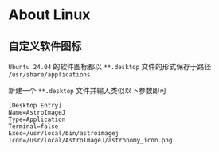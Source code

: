 # About Linux

## 自定义软件图标

`Ubuntu 24.04` 的软件图标都以 `**.desktop` 文件的形式保存于路径 `/usr/share/applications`

新建一个 `**.desktop` 文件并输入类似以下参数即可

```
[Desktop Entry]
Name=AstroImageJ
Type=Application
Terminal=false
Exec=/usr/local/bin/astroimagej
Icon=/usr/local/AstroImageJ/astronomy_icon.png
```
